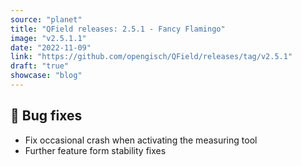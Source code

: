 ```yaml
---
source: "planet"
title: "QField releases: 2.5.1 - Fancy Flamingo"
image: "v2.5.1.1"
date: "2022-11-09"
link: "https://github.com/opengisch/QField/releases/tag/v2.5.1"
draft: "true"
showcase: "blog"
---
```


<h2><g-emoji class="g-emoji" alias="bug" fallback-src="https://github.githubassets.com/images/icons/emoji/unicode/1f41b.png">🐛</g-emoji> Bug fixes</h2>
<ul>
<li>Fix occasional crash when activating the measuring tool</li>
<li>Further feature form stability fixes</li>
</ul>

